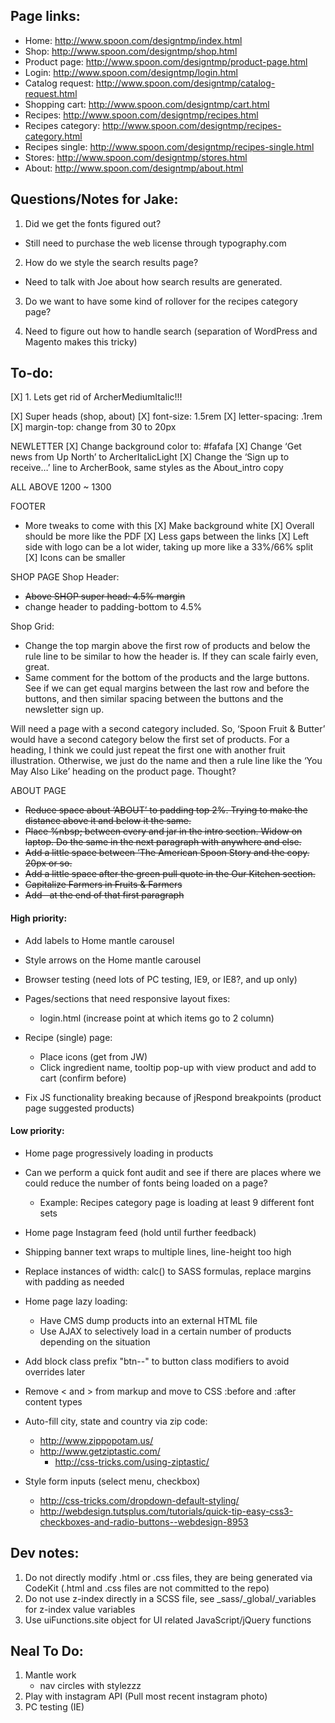 Page links:
-----------

 - Home: http://www.spoon.com/designtmp/index.html
 - Shop: http://www.spoon.com/designtmp/shop.html
 - Product page: http://www.spoon.com/designtmp/product-page.html
 - Login: http://www.spoon.com/designtmp/login.html
 - Catalog request: http://www.spoon.com/designtmp/catalog-request.html
 - Shopping cart: http://www.spoon.com/designtmp/cart.html
 - Recipes: http://www.spoon.com/designtmp/recipes.html
 - Recipes category: http://www.spoon.com/designtmp/recipes-category.html
 - Recipes single: http://www.spoon.com/designtmp/recipes-single.html
 - Stores: http://www.spoon.com/designtmp/stores.html
 - About: http://www.spoon.com/designtmp/about.html


Questions/Notes for Jake:
-------------------------

1. Did we get the fonts figured out?
 - Still need to purchase the web license through typography.com

2. How do we style the search results page?
 - Need to talk with Joe about how search results are generated.

3. Do we want to have some kind of rollover for the recipes category page?

4. Need to figure out how to handle search (separation of WordPress and Magento makes this tricky)


To-do:
------

[X] 1. Lets get rid of ArcherMediumItalic!!!

[X] Super heads (shop, about)
[X] font-size: 1.5rem
[X] letter-spacing: .1rem
[X] margin-top: change from 30 to 20px

NEWLETTER
[X] Change background color to: #fafafa
[X] Change ‘Get news from Up North’ to ArcherItalicLight
[X] Change the ‘Sign up to receive…’ line to ArcherBook, same styles as the About_intro copy

ALL ABOVE 1200 ~ 1300

FOOTER
- More tweaks to come with this
[X] Make background white
[X] Overall should be more like the PDF
[X] Less gaps between the links
[X] Left side with logo can be a lot wider, taking up more like a 33%/66% split
[X] Icons can be smaller

SHOP PAGE
Shop Header:
- ~~Above SHOP super head: 4.5% margin~~
- change header to padding-bottom to 4.5%

Shop Grid:
- Change the top margin above the first row of products and below the rule line to be similar to how the header is. If they can scale fairly even, great.
- Same comment for the bottom of the products and the large buttons. See if we can get equal margins between the last row and before the buttons, and then similar spacing between the buttons and the newsletter sign up.

Will need a page with a second category included. So, ‘Spoon Fruit & Butter’ would have a second category below the first set of products. For a heading, I think we could just repeat the first one with another fruit illustration. Otherwise, we just do the name and then a rule line like the ‘You May Also Like’ heading on the product page. Thought?

ABOUT PAGE
- ~~Reduce space about ‘ABOUT’ to padding top 2%. Trying to make the distance above it and below it the same.~~
- ~~Place %nbsp; between every and jar in the intro section. Widow on laptop. Do the same in the next paragraph with anywhere and else.~~
- ~~Add a little space between ‘The American Spoon Story and the copy. 20px or so.~~
- ~~Add a little space after the green pull quote in the Our Kitchen section.~~
- ~~Capitalize Farmers in Fruits & Farmers~~
- ~~Add &nbsp; at the end of that first paragraph~~


#### High priority: ####

- Add labels to Home mantle carousel

- Style arrows on the Home mantle carousel

- Browser testing (need lots of PC testing, IE9, or IE8?, and up only)

- Pages/sections that need responsive layout fixes:
	- login.html (increase point at which items go to 2 column)

- Recipe (single) page:
	- Place icons (get from JW)
	- Click ingredient name, tooltip pop-up with view product and add to cart (confirm before)

- Fix JS functionality breaking because of jRespond breakpoints (product page suggested products)


#### Low priority: ####

- Home page progressively loading in products

- Can we perform a quick font audit and see if there are places where we could reduce the number of fonts being loaded on a page?
	- Example: Recipes category page is loading at least 9 different font sets

- Home page Instagram feed (hold until further feedback)

- Shipping banner text wraps to multiple lines, line-height too high

- Replace instances of width: calc() to SASS formulas, replace margins with padding as needed

- Home page lazy loading:
	- Have CMS dump products into an external HTML file
	- Use AJAX to selectively load in a certain number of products depending on the situation

- Add block class prefix "btn--" to button class modifiers to avoid overrides later

- Remove < and > from markup and move to CSS :before and :after content types

- Auto-fill city, state and country via zip code:
 	- http://www.zippopotam.us/
 	- http://www.getziptastic.com/
 		- http://css-tricks.com/using-ziptastic/

- Style form inputs (select menu, checkbox)
 	- http://css-tricks.com/dropdown-default-styling/
 	- http://webdesign.tutsplus.com/tutorials/quick-tip-easy-css3-checkboxes-and-radio-buttons--webdesign-8953


Dev notes:
----------

1. Do not directly modify .html or .css files, they are being generated via CodeKit (.html and .css files are not committed to the repo)
2. Do not use z-index directly in a SCSS file, see _sass/_global/_variables for z-index value variables
3. Use uiFunctions.site object for UI related JavaScript/jQuery functions

Neal To Do:
-----------

1. Mantle work
	- nav circles with stylezzz
2. Play with instagram API (Pull most recent instagram photo)
3. PC testing (IE)


